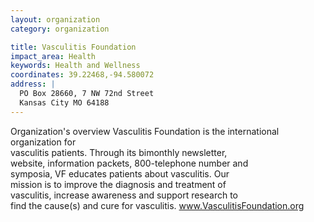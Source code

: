 ```yaml
---
layout: organization
category: organization

title: Vasculitis Foundation
impact_area: Health
keywords: Health and Wellness
coordinates: 39.22468,-94.580072
address: |
  PO Box 28660, 7 NW 72nd Street
  Kansas City MO 64188
---
```

Organization's overview
Vasculitis Foundation is the international organization for  
vasculitis patients. Through its bimonthly newsletter,  
website, information packets, 800-telephone number and  
symposia, VF educates patients about vasculitis. Our  
mission is to improve the diagnosis and treatment of  
vasculitis, increase awareness and support research to  
find the cause(s) and cure for vasculitis. 
www.VasculitisFoundation.org 